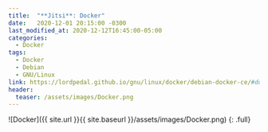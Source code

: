 ```yaml
---
title:  "**Jitsi**: Docker"
date:   2020-12-01 20:15:00 -0300
last_modified_at: 2020-12-12T16:45:00-05:00
categories:
  - Docker
tags:
  - Docker
  - Debian
  - GNU/Linux
link: https://lordpedal.github.io/gnu/linux/docker/debian-docker-ce/#docker-jitsi
header:
  teaser: /assets/images/Docker.png
---
```


![Docker]({{ site.url }}{{ site.baseurl }}/assets/images/Docker.png)
{: .full}
